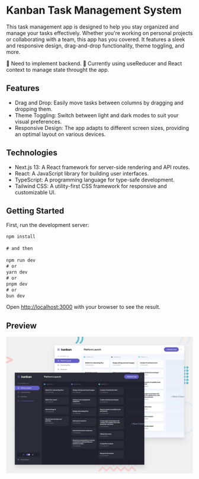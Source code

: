# Kanban Task Management System

This task management app is designed to help you stay organized and manage your tasks effectively. Whether you're working on personal projects or collaborating with a team, this app has you covered. It features a sleek and responsive design, drag-and-drop functionality, theme toggling, and more.

🚧 Need to implement backend. 🚧
Currently using useReducer and React context to manage state throught the app.

## Features
- Drag and Drop: Easily move tasks between columns by dragging and dropping them.
- Theme Toggling: Switch between light and dark modes to suit your visual preferences.
- Responsive Design: The app adapts to different screen sizes, providing an optimal layout on various devices.

## Technologies
- Next.js 13: A React framework for server-side rendering and API routes.
- React: A JavaScript library for building user interfaces.
- TypeScript: A programming language for type-safe development.
- Tailwind CSS: A utility-first CSS framework for responsive and customizable UI.

## Getting Started

First, run the development server:

```
npm install

# and then

npm run dev
# or
yarn dev
# or
pnpm dev
# or
bun dev
```

Open [http://localhost:3000](http://localhost:3000) with your browser to see the result.

## Preview
![Design preview for kanban](./preview.jpg)
